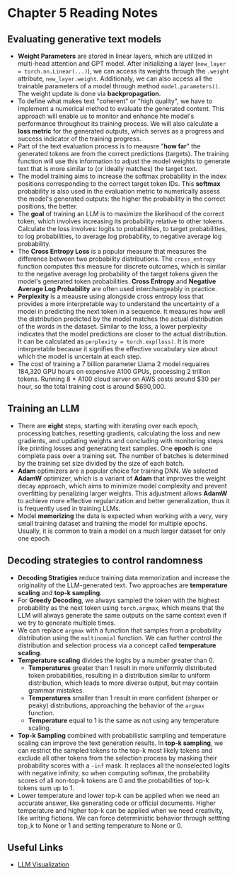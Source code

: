 # Chapter 5 Reading Notes

## Evaluating generative text models
- **Weight Parameters** are stored in linear layers, which are utilized in multi-head attention and GPT model. After initializing a layer (`new_layer = torch.nn.Linear(...)`), we can access its weights through the `.weight` attribute, `new_layer.weight`. Additionaly, we can also access all the trainable parameters of a model through method `model.parameters()`. The weight update is done via **backpropagation**.
- To define what makes text "coherent" or "high quality", we have to implement a numerical method to evaluate the generated content. This approach will enable us to monitor and enhance hte model's performance throughout its training process. We will also calculate a **loss metric** for the generated outputs, which serves as a progress and success indicator of the training progress.
- Part of the text evaluation process is to meausre "**how far**" the generated tokens are from the correct predictions (targets). The training function will use this information to adjust the model weights to generate text that is more similar to (or ideally matches) the target text.
- The model training aims to increase the softmax probability in the index positions corresponding to the correct target token IDs. This **softmax** probability is also used in the evaluation metric to numerically assess the model's generated outputs: the higher the probability in the correct positions, the better.
- The **goal** of training an LLM is to maximize the likelihood of the correct token, which involves increasing its probability relative to other tokens. Calculate the loss involves: logits to probabilities, to target probabilities, to log probabilities, to average log probability, to negative average log probability.
- The **Cross Entropy Loss** is a popular measure that measures the difference between two probability distributions. The `cross_entropy` function computes this measure for discrete outcomes, which is similar to the negative average log probability of the target tokens given the model's generated token probabilities. **Cross Entropy** and **Negative Average Log Probability** are often used interchangeably in practice.
- **Perplexity** is a meausre using alongside cross entropy loss that provides a more interpretable way to understand the uncertainty of a model in predicting the next token in a sequence. It measures how well the distribution predicted by the model matches the actual distribution of the words in the dataset. Similar to the loss, a lower perplexity indicates that the model predictions are closer to the actual distribution. It can be calculated as `perplexity = torch.exp(loss)`. It is more interpretable because it signifies the effective vocabulary size about which the model is uncertain at each step.
- The cost of training a 7 billion parameter Llama 2 model requaires 184,320 GPU hours on expensive A100 GPUs, processing 2 trillion tokens. Running 8 * A100 cloud server on AWS costs around $30 per hour, so the total training cost is around $690,000.

## Training an LLM
- There are **eight** steps, starting with iterating over each epoch, processing batches, resetting gradients, calculating the loss and new gradients, and updating weights and concluding with monitoring steps like printing losses and generating text samples. One **epoch** is one complete pass over a training set. The number of batches is determined by the training set size divided by the size of each batch.
- **Adam** optimizers are a popular choice for training DNN. We selected **AdamW** optimizer, which is a variant of **Adam** that improves the weight decay approach, which aims to minimize model complexity and prevent overfitting by penalizing larger weights. This adjustment allows **AdamW** to achieve more effective regularization and better generalization, thus it is frequently used in training LLMs.
- Model **memorizing** the data is expected when working with a very, very small training dataset and training the model for multiple epochs. Usually, it is common to train a model on a much larger dataset for only one epoch.

## Decoding strategies to control randomness
- **Decoding Stratigies** reduce training data memorization and increase the originality of the LLM-generated text. Two approaches are **temperature scaling** and **top-k sampling**.
- For **Greedy Decoding**, we always sampled the token with the highest probability as the next token using `torch.argmax`, which means that the LLM will always generate the same outputs on the same context even if we try to generate multiple times.
- We can replace `argmax` with a function that samples from a probability distribution using the `multinomial` function. We can further control the distribution and selection process via a concept called **temperature scaling**.
- **Temperature scaling** divides the logits by a number greater than 0.
    - **Temperatures** greater than 1 result in more uniformly distributed token probabilities, resulting in a distribution similar to uniform distribution, which leads to more diverse output, but may contain grammar mistakes.
    - **Temperatures** smaller than 1 result in more confident (sharper or peaky) distributions, approaching the behavior of the `argmax` function.
    - **Temperature** equal to 1 is the same as not using any temperature scaling. 
- **Top-k Sampling** combined with probabilistic sampling and temperature scaling can improve the text generation results. In **top-k sampling**, we can restrict the sampled tokens to the top-k most likely tokens and exclude all other tokens from the selection process by masking their probability scores with a `-inf` mask. It replaces all the nonselected logits with negative infinity, so when computing softmax, the probability scores of all non-top-k tokens are 0 and the probabilities of top-k tokens sum up to 1.
- Lower temperature and lower top-k can be applied when we need an accurate answer, like generating code or official documents. Higher temperature and higher top-k can be applied when we need creativity, like writing fictions. We can force deterministic behavior through settting top_k to None or 1 and setting temperature to None or 0.

## Useful Links
- [LLM Visualization](https://bbycroft.net/llm)
